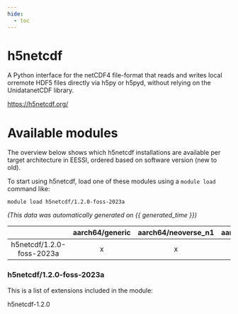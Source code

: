 ```yaml
---
hide:
  - toc
---
```


h5netcdf
========


A Python interface for the netCDF4 file-format that reads and writes local orremote HDF5 files directly via h5py or h5pyd, without relying on the UnidatanetCDF library.

https://h5netcdf.org/
# Available modules


The overview below shows which h5netcdf installations are available per target architecture in EESSI, ordered based on software version (new to old).

To start using h5netcdf, load one of these modules using a `module load` command like:

```shell
module load h5netcdf/1.2.0-foss-2023a
```

*(This data was automatically generated on {{ generated_time }})*  

| |aarch64/generic|aarch64/neoverse_n1|aarch64/neoverse_v1|x86_64/generic|x86_64/amd/zen2|x86_64/amd/zen3|x86_64/amd/zen4|x86_64/intel/haswell|x86_64/intel/sapphire_rapids|x86_64/intel/skylake_avx512|
| :---: | :---: | :---: | :---: | :---: | :---: | :---: | :---: | :---: | :---: | :---: |
|h5netcdf/1.2.0-foss-2023a|x|x|x|x|x|x|x|x|-|x|


### h5netcdf/1.2.0-foss-2023a

This is a list of extensions included in the module:

h5netcdf-1.2.0